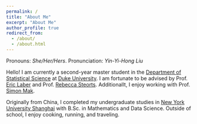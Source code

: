 ```yaml
---
permalink: /
title: "About Me"
excerpt: "About Me"
author_profile: true
redirect_from: 
  - /about/
  - /about.html
---
```


Pronouns: *She/Her/Hers*. Pronunciation: *Yin-Yi-Hong Liu*


Hello! I am currently a second-year master student in the [Department of Statistical Science](https://stat.duke.edu/) at [Duke University](https://duke.edu/). I am fortunate to be advised by Prof. [Eric Laber](https://scholars.duke.edu/person/eblaber) and Prof. [Rebecca Steorts](https://scholars.duke.edu/person/beka). Additionallt, I enjoy working with Prof. [Simon Mak](https://scholars.duke.edu/person/SimonTszFung.Mak).

Originally from China, I completed my undergraduate studies in [New York University Shanghai](https://shanghai.nyu.edu/) with B.Sc. in Mathematics and Data Science. Outside of school, I enjoy cooking, running, and traveling. 